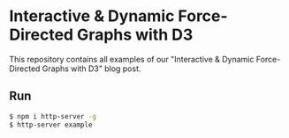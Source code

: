 # Interactive & Dynamic Force-Directed Graphs with D3

This repository contains all examples of our "Interactive &amp; Dynamic Force-Directed Graphs with D3" blog post.

## Run

```bash
$ npm i http-server -g
$ http-server example
```

